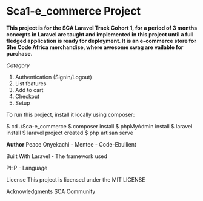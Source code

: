 # Sca1-e_commerce Project

**This project is for the SCA Laravel Track Cohort 1, for a period of 3 months concepts in Laravel are taught and implemented in this project until a full fledged application is ready for deployment. It is an e-commerce store for She Code Africa merchandise, where awesome swag are vailable for purchase.**

*Category*

1. Authentication (Signin/Logout)
2. List features
3. Add to cart
4. Checkout
5. Setup

To run this project, install it locally using composer:

$ cd ./Sca-e_commerce
$ composer install
$ phpMyAdmin install
$ laravel install
$ laravel project created
$ php artisan serve

**Author**
Peace Onyekachi - Mentee - Code-Ebullient

Built With
Laravel - The framework used

PHP - Language

License
This project is licensed under the MIT LICENSE

Acknowledgments
SCA Community
